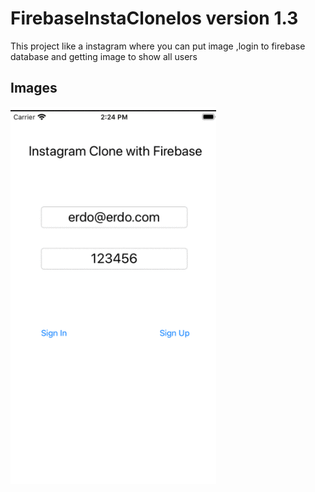 # FirebaseInstaCloneIos version 1.3

This project like a instagram where you can put image ,login to firebase database and
getting image to show all users

## Images 
![InstaClone](https://github.com/erdoganabaci/FirebaseInstaCloneIos/blob/master/FirebaseInstaClone/Assets.xcassets/first.imageset/insta%20gif.gif?raw=true)
